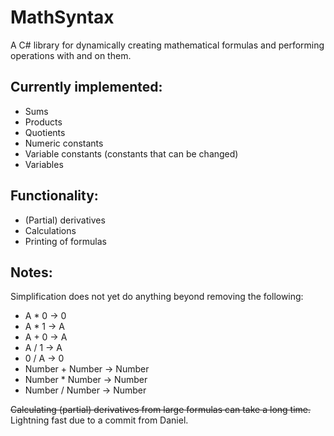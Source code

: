 # MathSyntax

A C# library for dynamically creating mathematical formulas and performing operations with and on them.

## Currently implemented:
- Sums
- Products
- Quotients
- Numeric constants
- Variable constants (constants that can be changed)
- Variables

## Functionality:
- (Partial) derivatives
- Calculations
- Printing of formulas

## Notes:
Simplification does not yet do anything beyond removing the following:
- A * 0 -> 0
- A * 1 -> A
- A + 0 -> A
- A / 1 -> A
- 0 / A -> 0
- Number + Number -> Number
- Number * Number -> Number
- Number / Number -> Number

~~Calculating (partial) derivatives from large formulas can take a long time.~~ Lightning fast due to a commit from Daniel.
